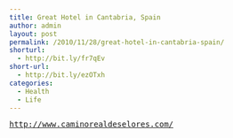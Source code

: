 ```yaml
---
title: Great Hotel in Cantabria, Spain
author: admin
layout: post
permalink: /2010/11/28/great-hotel-in-cantabria-spain/
shorturl:
  - http://bit.ly/fr7qEv
short-url:
  - http://bit.ly/ezOTxh
categories:
  - Health
  - Life
---
```

<pre><a href="http://www.caminorealdeselores.com/">http://www.caminorealdeselores.com/</a></pre>